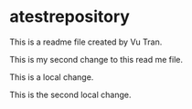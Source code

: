 # atestrepository
This is a readme file created by Vu Tran.

This is my second change to this read me file.

This is a local change.

This is the second local change.
